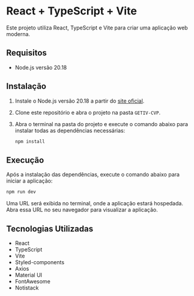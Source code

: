 # React + TypeScript + Vite

Este projeto utiliza React, TypeScript e Vite para criar uma aplicação web moderna.

## Requisitos

- Node.js versão 20.18

## Instalação

1. Instale o Node.js versão 20.18 a partir do [site oficial](https://nodejs.org/).
2. Clone este repositório e abra o projeto na pasta `GETIV-CVP`.
3. Abra o terminal na pasta do projeto e execute o comando abaixo para instalar todas as dependências necessárias:

   ```sh
   npm install
   ```

## Execução

Após a instalação das dependências, execute o comando abaixo para iniciar a aplicação:

```sh
npm run dev
```

Uma URL será exibida no terminal, onde a aplicação estará hospedada. Abra essa URL no seu navegador para visualizar a aplicação.

## Tecnologias Utilizadas

- React
- TypeScript
- Vite
- Styled-components
- Axios
- Material UI
- FontAwesome
- Notistack
